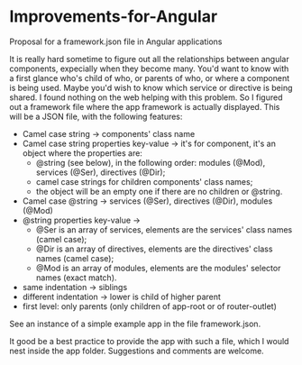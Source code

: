 # Improvements-for-Angular
Proposal for a framework.json file in Angular applications

It is really hard sometime to figure out all the relationships between angular components, expecially when they become many.
You'd want to know with a first glance who's child of who, or parents of who, or where a component is being used.
Maybe you'd wish to know which service or directive is being shared.
I found nothing on the web helping with this problem.
So I figured out a framework file where the app framework is actually displayed.
This will be a JSON file, with the following features:

- Camel case string -> components' class name
- Camel case string properties key-value -> it's for component, it's an object where the properties are:
    - @string (see below), in the following order: modules (@Mod), services (@Ser), directives (@Dir);
    - camel case strings for children components' class names;
    - the object will be an empty one if there are no children or @string.
- Camel case @string -> services (@Ser), directives (@Dir), modules (@Mod)
- @string properties key-value -> 
    - @Ser is an array of services, elements are the services' class names (camel case);
    - @Dir is an array of directives, elements are the directives' class names (camel case);
    - @Mod is an array of modules, elements are the modules' selector names (exact match).
- same indentation -> siblings
- different indentation -> lower is child of higher parent
- first level: only parents (only children of app-root or of router-outlet)

See an instance of a simple example app in the file framework.json.

It good be a best practice to provide the app with such a file, which I would nest inside the app folder.
Suggestions and comments are welcome.

